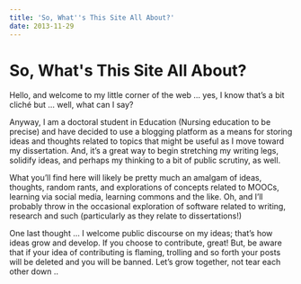 ```yaml
---
title: 'So, What''s This Site All About?'
date: 2013-11-29
---
```

# So, What's This Site All About?

Hello, and welcome to my little corner of the web &#8230; yes, I know that&#8217;s a bit cliché but &#8230; well, what can I say?

Anyway, I am a doctoral student in Education (Nursing education to be precise) and have decided to use a blogging platform as a means for storing ideas and thoughts related to topics that might be useful as I move toward my dissertation. And, it&#8217;s a great way to begin stretching my writing legs, solidify ideas, and perhaps my thinking to a bit of public scrutiny, as well.

What you&#8217;ll find here will likely be pretty much an amalgam of ideas, thoughts, random rants, and explorations of concepts related to MOOCs, learning via social media, learning commons and the like. Oh, and I&#8217;ll probably throw in the occasional exploration of software related to writing, research and such (particularly as they relate to dissertations!)

One last thought &#8230; I welcome public discourse on my ideas; that&#8217;s how ideas grow and develop. If you choose to contribute, great! But, be aware that if your idea of contributing is flaming, trolling and so forth your posts will be deleted and you will be banned. Let&#8217;s grow together, not tear each other down ..
